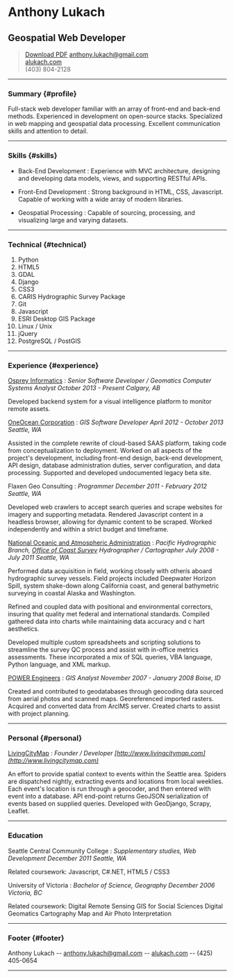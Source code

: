 Anthony Lukach
==============

Geospatial Web Developer
-------------------------

> <a class="button" href="alukach.pdf" title="Download r&eacute;sum&eacute; as PDF">Download PDF</a>
> [anthony.lukach@gmail.com](mailto:anthony.lukach@gmail.com)<br />
> [alukach.com](http://www.alukach.com)<br />
> <span class='phone'>(403) 804-2128</span>


---

### Summary {#profile}

Full-stack web developer familiar with an array of front-end and back-end methods.  Experienced in
development on open-source stacks. Specialized in web mapping and geospatial data processing. Excellent
communication skills and attention to detail.

------

### Skills {#skills}

* Back-End Development
  : Experience with MVC architecture, designing and developing data models, views, and supporting RESTful APIs.

* Front-End Development
  : Strong background in HTML, CSS, Javascript.  Capable of working with a wide array of modern libraries.

* Geospatial Processing
  : Capable of sourcing, processing, and visualizing large and varying datasets.

-------

### Technical {#technical}

1. Python
1. HTML5
1. GDAL
1. Django
1. CSS3
1. CARIS Hydrographic Survey Package
1. Git
1. Javascript
1. ESRI Desktop GIS Package
1. Linux / Unix
1. jQuery
1. PostgreSQL / PostGIS

------

### Experience {#experience}


[Osprey Informatics](http://www.ospreyinformatics.com/)
: *Senior Software Developer / Geomatics Computer Systems Analyst*
  _October 2013 - Present_
  _Calgary, AB_

  Developed backend system for a visual intelligence platform to monitor remote assets.

[OneOcean Corporation](https://www.oneoceancorp.com)
: *GIS Software Developer*
  _April 2012 - October 2013_
  _Seattle, WA_

  Assisted in the complete rewrite of cloud-based SAAS platform, taking code from
  conceptualization to deployment.
  Worked on all aspects of the project's development, including front-end design,
  back-end development, API design, database administration duties, server
  configuration, and data processing.
  Supported and developed undocumented legacy beta site.

Flaxen Geo Consulting
: *Programmer*
  _December 2011 - February 2012_
  _Seattle, WA_

  Developed web crawlers to accept search queries and scrape websites
  for imagery and supporting metadata.
  Rendered Javascript content in a headless browser, allowing for dynamic
  content to be scraped.
  Worked independently and within a strict budget and timeframe.

[National Oceanic and Atmospheric Administration](http://www.noaa.gov)
: *Pacific Hydrographic Branch, [Office of Coast Survey](http://www.nauticalcharts.noaa.gov/)*
  *Hydrographer / Cartographer*
  _July 2008 - July 2011_
  _Seattle, WA_

  Performed data acquisition in field, working closely with otherís aboard
  hydrographic survey vessels.  Field projects included Deepwater Horizon
  Spill, system shake-down along California coast, and general bathymetric
  surveying in coastal Alaska and Washington.

  Refined and coupled data with positional and environmental correctors,
  insuring that quality met federal and international standards.
  Compiled gathered data into charts while maintaining data accuracy and c
  hart aesthetics.

  Developed multiple custom spreadsheets and scripting solutions to
  streamline the survey QC process and assist with in-office metrics
  assessments.  These incorporated a mix of SQL queries, VBA language,
  Python language, and XML markup.

[POWER Engineers](http://www.powereng.com/)
: *GIS Analyst*
  _November 2007 - January 2008_
  _Boise, ID_

  Created and contributed to geodatabases through geocoding data sourced
  from aerial photos and scanned maps.
  Georeferenced imported rasters.
  Acquired and converted data from ArcIMS server.
  Created charts to assist with project planning.

---

### Personal {#personal}

[LivingCityMap](http://www.livingcitymap.com)
: *Founder / Developer*
  _[http://www.livingcitymap.com](http://www.livingcitymap.com)_

  An effort to provide spatial context to events within the Seattle area.
  Spiders are dispatched nightly, extracting events and locations from local
  weeklies.  Each event's location is run through a geocoder, and then entered
  with event into a database.  API end-point returns GeoJSON serialization of
  events based on supplied queries.
  Developed with GeoDjango, Scrapy, Leaflet.

---

### Education

Seattle Central Community College
: *Supplementary studies, Web Development*
  _December 2011_
  _Seattle, WA_

  Related coursework:
  Javascript,
  C#.NET,
  HTML5 / CSS3

University of Victoria
: *Bachelor of Science, Geography*
  _December 2006_
  _Victoria, BC_

  Related coursework:
  Digital Remote Sensing
  GIS for Social Sciences
  Digital Geomatics
  Cartography
  Map and Air Photo Interpretation

------

### Footer {#footer}

Anthony Lukach -- [anthony.lukach@gmail.com](mailto:anthony.lukach@gmail.com) -- [alukach.com](http://www.alukach.com) <span class='phone'>-- (425) 405-0654</span>

------
